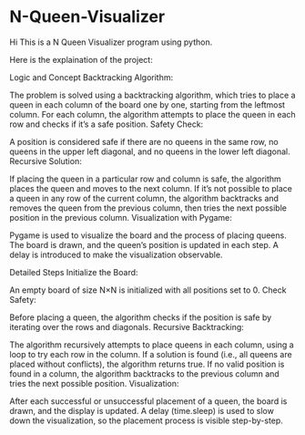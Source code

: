 # N-Queen-Visualizer
Hi This is a N Queen Visualizer program using python.

Here is the explaination of the project:




Logic and Concept
Backtracking Algorithm:

The problem is solved using a backtracking algorithm, which tries to place a queen in each column of the board one by one, starting from the leftmost column.
For each column, the algorithm attempts to place the queen in each row and checks if it’s a safe position.
Safety Check:

A position is considered safe if there are no queens in the same row, no queens in the upper left diagonal, and no queens in the lower left diagonal.
Recursive Solution:

If placing the queen in a particular row and column is safe, the algorithm places the queen and moves to the next column.
If it’s not possible to place a queen in any row of the current column, the algorithm backtracks and removes the queen from the previous column, then tries the next possible position in the previous column.
Visualization with Pygame:

Pygame is used to visualize the board and the process of placing queens.
The board is drawn, and the queen’s position is updated in each step.
A delay is introduced to make the visualization observable.





Detailed Steps
Initialize the Board:

An empty board of size N×N is initialized with all positions set to 0.
Check Safety:

Before placing a queen, the algorithm checks if the position is safe by iterating over the rows and diagonals.
Recursive Backtracking:

The algorithm recursively attempts to place queens in each column, using a loop to try each row in the column.
If a solution is found (i.e., all queens are placed without conflicts), the algorithm returns true.
If no valid position is found in a column, the algorithm backtracks to the previous column and tries the next possible position.
Visualization:

After each successful or unsuccessful placement of a queen, the board is drawn, and the display is updated.
A delay (time.sleep) is used to slow down the visualization, so the placement process is visible step-by-step.
